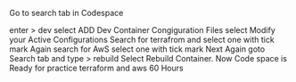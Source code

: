 Go to search tab in Codespace 

enter > dev
select ADD Dev Container Congiguration Files
select Modify your Active Configurations
Search for terrafrom and select one with tick mark
Again search for AwS select one with tick mark
Next Again goto Search tab
and type > rebuild
Select Rebuild Container.
Now Code space is Ready for practice terraform and aws 60 Hours
